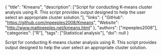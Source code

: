{
  "title": "Kmeans",
  "description": ["Script for conducting K-means cluster analysis using R. This script provides output designed to help the user select an appropriate cluster solution."],
  "links": {
    "GitHub": "https://github.com/mpeeples2008/Kmeans",
    "Website": "http://www.mattpeeples.net/kmeans.html"
  },
  "authors": ["mpeeples2008"],
  "categories": ["R"],
  "tags": ["Statistical analysis"],
  "doi": null
}

<!-- Generated by csv2md.R – do not edit by hand -->

Script for conducting K-means cluster analysis using R. This script provides output designed to help the user select an appropriate cluster solution.
